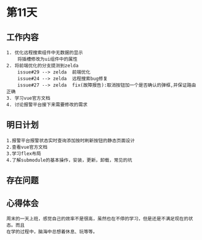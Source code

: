 # 第11天

## 工作内容

    1. 优化远程搜索组件中无数据的显示
        将插槽修改为ui组件中的属性
    2. 将前端优化的分支提测到zelda
        issue#29 --> zelda  前端优化
        issue#24 --> zelda  远程搜索bug修复
        issue#27 --> zelda  fix(故障报告):取消按钮加一个是否确认的弹框,并保证路由正确
    3. 学习vue官方文档
    4. 讨论报警平台接下来需要修改的需求

## 明日计划

    1.报警平台报警状态实时查询添加按时刷新按钮的静态页面设计
    2.查看vue官方文档
    3.学习flex布局
    4.了解submodule的基本操作，安装，更新，卸载，常见的坑

## 存在问题

## 心得体会

    周末的一天上班，感觉自己的效率不是很高，虽然也在不停的学习，但是还是不满足现在的状态。而且
    在学的过程中，脑海中总想着休息、玩等等。
